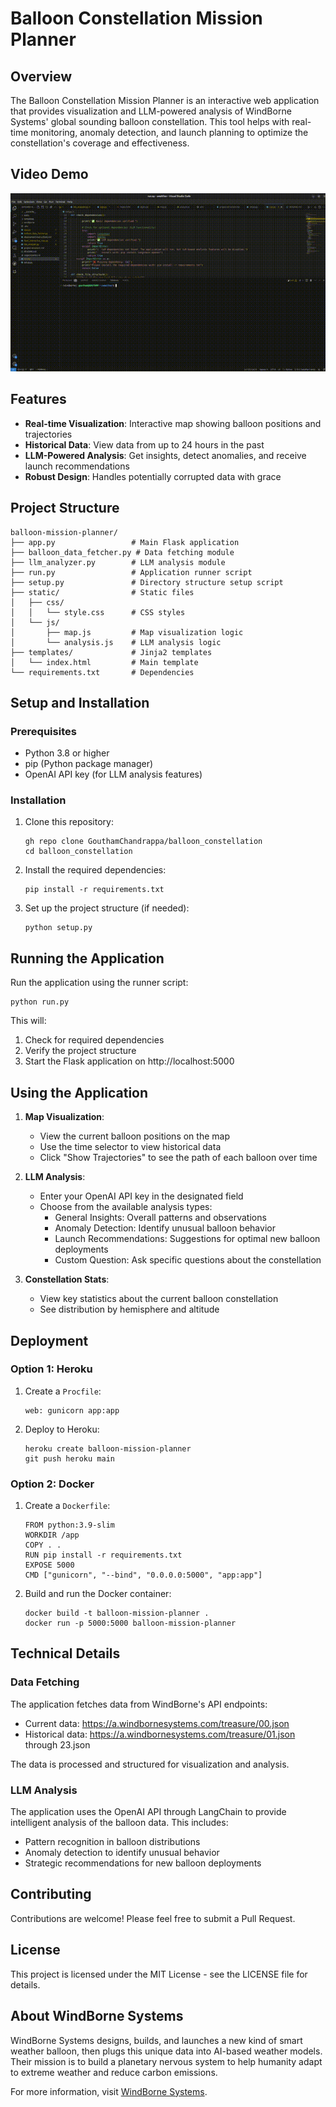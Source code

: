# Balloon Constellation Mission Planner

## Overview

The Balloon Constellation Mission Planner is an interactive web application that provides visualization and LLM-powered analysis of WindBorne Systems' global sounding balloon constellation. This tool helps with real-time monitoring, anomaly detection, and launch planning to optimize the constellation's coverage and effectiveness.

## Video Demo

![Balloon Constellation Demo](balloon_constellation.gif)

## Features

- **Real-time Visualization**: Interactive map showing balloon positions and trajectories
- **Historical Data**: View data from up to 24 hours in the past
- **LLM-Powered Analysis**: Get insights, detect anomalies, and receive launch recommendations
- **Robust Design**: Handles potentially corrupted data with grace

## Project Structure

```
balloon-mission-planner/
├── app.py                 # Main Flask application
├── balloon_data_fetcher.py # Data fetching module
├── llm_analyzer.py        # LLM analysis module
├── run.py                 # Application runner script
├── setup.py               # Directory structure setup script
├── static/                # Static files
│   ├── css/
│   │   └── style.css      # CSS styles
│   └── js/
│       ├── map.js         # Map visualization logic
│       └── analysis.js    # LLM analysis logic 
├── templates/             # Jinja2 templates
│   └── index.html         # Main template
└── requirements.txt       # Dependencies
```

## Setup and Installation

### Prerequisites

- Python 3.8 or higher
- pip (Python package manager)
- OpenAI API key (for LLM analysis features)

### Installation

1. Clone this repository:
   ```
   gh repo clone GouthamChandrappa/balloon_constellation
   cd balloon_constellation
   ```

2. Install the required dependencies:
   ```
   pip install -r requirements.txt
   ```

3. Set up the project structure (if needed):
   ```
   python setup.py
   ```

## Running the Application

Run the application using the runner script:

```
python run.py
```

This will:
1. Check for required dependencies
2. Verify the project structure
3. Start the Flask application on http://localhost:5000

## Using the Application

1. **Map Visualization**:
   - View the current balloon positions on the map
   - Use the time selector to view historical data
   - Click "Show Trajectories" to see the path of each balloon over time

2. **LLM Analysis**:
   - Enter your OpenAI API key in the designated field
   - Choose from the available analysis types:
     - General Insights: Overall patterns and observations
     - Anomaly Detection: Identify unusual balloon behavior
     - Launch Recommendations: Suggestions for optimal new balloon deployments
     - Custom Question: Ask specific questions about the constellation

3. **Constellation Stats**:
   - View key statistics about the current balloon constellation
   - See distribution by hemisphere and altitude

## Deployment

### Option 1: Heroku

1. Create a `Procfile`:
   ```
   web: gunicorn app:app
   ```

2. Deploy to Heroku:
   ```
   heroku create balloon-mission-planner
   git push heroku main
   ```

### Option 2: Docker

1. Create a `Dockerfile`:
   ```
   FROM python:3.9-slim
   WORKDIR /app
   COPY . .
   RUN pip install -r requirements.txt
   EXPOSE 5000
   CMD ["gunicorn", "--bind", "0.0.0.0:5000", "app:app"]
   ```

2. Build and run the Docker container:
   ```
   docker build -t balloon-mission-planner .
   docker run -p 5000:5000 balloon-mission-planner
   ```

## Technical Details

### Data Fetching

The application fetches data from WindBorne's API endpoints:
- Current data: https://a.windbornesystems.com/treasure/00.json
- Historical data: https://a.windbornesystems.com/treasure/01.json through 23.json

The data is processed and structured for visualization and analysis.

### LLM Analysis

The application uses the OpenAI API through LangChain to provide intelligent analysis of the balloon data. This includes:
- Pattern recognition in balloon distributions
- Anomaly detection to identify unusual behavior
- Strategic recommendations for new balloon deployments

## Contributing

Contributions are welcome! Please feel free to submit a Pull Request.

## License

This project is licensed under the MIT License - see the LICENSE file for details.

## About WindBorne Systems

WindBorne Systems designs, builds, and launches a new kind of smart weather balloon, then plugs this unique data into AI-based weather models. Their mission is to build a planetary nervous system to help humanity adapt to extreme weather and reduce carbon emissions.

For more information, visit [WindBorne Systems](https://windbornesystems.com).
